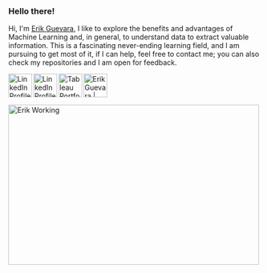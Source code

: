### Hello there!

Hi, I'm [Erik Guevara](https://www.erikguevara.de), I like to explore the benefits and advantages of Machine Learning and, in general, to understand data to extract valuable information. This is a fascinating never-ending learning field, and I am pursuing to get most of it, if I can help, feel free to contact me; you can also check my repositories and I am open for feedback.

<a href="https://www.erikguevara.de" target="_blank">
  <img align="left" alt="LinkedIn Profile" width="47px" src="https://icon-library.com/images/website-icon-transparent-background/website-icon-transparent-background-11.jpg" />
</a>

<a href="https://www.linkedin.com/in/guevara-erik" target="_blank">
  <img align="left" alt="LinkedIn Profile" width="47px" src="https://raw.githubusercontent.com/peterthehan/peterthehan/master/assets/linkedin.svg" />
</a>

<a href="https://public.tableau.com/app/profile/erik.guevara" target="_blank">
  <img align="left" alt="Tableau Portfolio" width="47px" src="https://cdn.worldvectorlogo.com/logos/tableau-software.svg" />
</a>

<a href="https://eportfolio.mygreatlearning.com/erik-antonio-guevara-merino" target="_blank">
  <img align="left" alt="Erik Guevara | Academic ePortfolio" width="47px" src="https://upload.wikimedia.org/wikipedia/commons/thumb/c/c3/License_icon-mit.svg/1200px-License_icon-mit.svg.png" />
</a>

<br />
<p>&nbsp;

<p>
  <img align="center" alt="Erik Working" src="https://github.com/abhisheknaiidu/abhisheknaiidu/blob/master/code.gif?raw=true" width="500" height="320" />

<!--END_SECTION:waka-->
